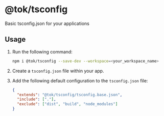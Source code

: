 # @tok/tsconfig

Basic tsconfig.json for your applications

## Usage

1. Run the following command:

   ```bash
   npm i @tok/tsconfig --save-dev --workspace=<your_workspace_name>
   ```

2. Create a `tsconfig.json` file within your app.

3. Add the following default configuration to the `tsconfig.json` file:

   ```json
   {
     "extends": "@tok/tsconfig/tsconfig.base.json",
     "include": ["."],
     "exclude": ["dist", "build", "node_modules"]
   }
   ```
